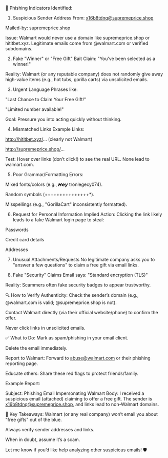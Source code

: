 🚩 Phishing Indicators Identified:
1. Suspicious Sender Address
From: x16b8tdnq@supremeprice.shop

Mailed-by: supremeprice.shop

Issue: Walmart would never use a domain like supremeprice.shop or hititbet.xyz. Legitimate emails come from @walmart.com or verified subdomains.

2. Fake "Winner" or "Free Gift" Bait
Claim: "You’ve been selected as a winner!"

Reality: Walmart (or any reputable company) does not randomly give away high-value items (e.g., hot tubs, gorilla carts) via unsolicited emails.

3. Urgent Language
Phrases like:

"Last Chance to Claim Your Free Gift!"

"Limited number available!"

Goal: Pressure you into acting quickly without thinking.

4. Mismatched Links
Example Links:

http://hititbet.xyz/... (clearly not Walmart)

http://supremeprice.shop/...

Test: Hover over links (don’t click!) to see the real URL. None lead to walmart.com.

5. Poor Grammar/Formatting
Errors:

Mixed fonts/colors (e.g., 𝙃𝙚𝙮 tronlegecy074).

Random symbols (+++++++++++++++*).

Misspellings (e.g., "GorillaCart" inconsistently formatted).

6. Request for Personal Information
Implied Action: Clicking the link likely leads to a fake Walmart login page to steal:

Passwords

Credit card details

Addresses

7. Unusual Attachments/Requests
No legitimate company asks you to "answer a few questions" to claim a free gift via email links.

8. Fake "Security" Claims
Email says: "Standard encryption (TLS)"

Reality: Scammers often fake security badges to appear trustworthy.

🔍 How to Verify Authenticity:
Check the sender’s domain (e.g., @walmart.com is valid; @supremeprice.shop is not).

Contact Walmart directly (via their official website/phone) to confirm the offer.

Never click links in unsolicited emails.

✅ What to Do:
Mark as spam/phishing in your email client.

Delete the email immediately.

Report to Walmart: Forward to abuse@walmart.com or their phishing reporting page.

Educate others: Share these red flags to protect friends/family.

Example Report:

Subject: Phishing Email Impersonating Walmart
Body: I received a suspicious email (attached) claiming to offer a free gift. The sender is x16b8tdnq@supremeprice.shop, and links lead to non-Walmart domains.

📌 Key Takeaways:
Walmart (or any real company) won’t email you about "free gifts" out of the blue.

Always verify sender addresses and links.

When in doubt, assume it’s a scam.

Let me know if you’d like help analyzing other suspicious emails! 🛡️
